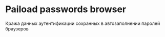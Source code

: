 # Paiload passwords browser
Кража данных аутентификации сохранных в автозаполнении паролей браузеров
